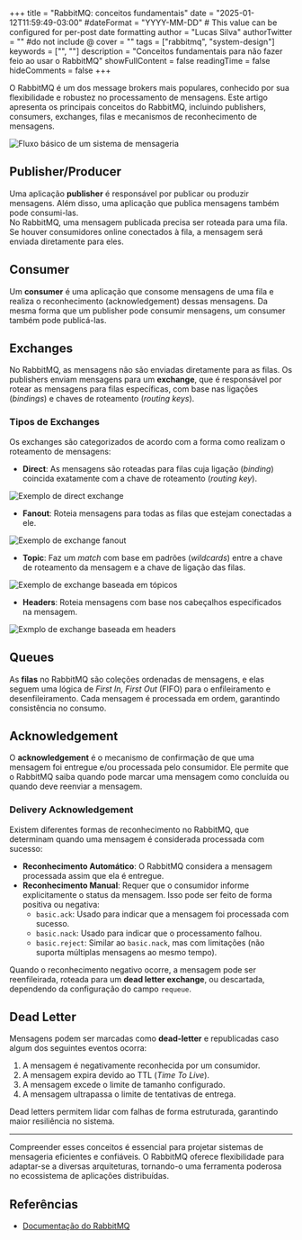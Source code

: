 +++
title = "RabbitMQ: conceitos fundamentais"
date = "2025-01-12T11:59:49-03:00"
#dateFormat = "YYYY-MM-DD" # This value can be configured for per-post date formatting
author = "Lucas Silva"
authorTwitter = "" #do not include @
cover = ""
tags = ["rabbitmq", "system-design"]
keywords = ["", ""]
description = "Conceitos fundamentais para não fazer feio ao usar o RabbitMQ"
showFullContent = false
readingTime = false
hideComments = false
+++

O RabbitMQ é um dos message brokers mais populares, conhecido por sua flexibilidade e robustez no processamento de mensagens. Este artigo apresenta os principais conceitos do RabbitMQ, incluindo publishers, consumers, exchanges, filas e mecanismos de reconhecimento de mensagens.

![Fluxo básico de um sistema de mensageria](https://dev-to-uploads.s3.amazonaws.com/uploads/articles/k8nuljmbh6sgc3lot1ec.png)

## Publisher/Producer

Uma aplicação **publisher** é responsável por publicar ou produzir mensagens. Além disso, uma aplicação que publica mensagens também pode consumi-las.  
No RabbitMQ, uma mensagem publicada precisa ser roteada para uma fila. Se houver consumidores online conectados à fila, a mensagem será enviada diretamente para eles.

## Consumer

Um **consumer** é uma aplicação que consome mensagens de uma fila e realiza o reconhecimento (acknowledgement) dessas mensagens. Da mesma forma que um publisher pode consumir mensagens, um consumer também pode publicá-las.

## Exchanges

No RabbitMQ, as mensagens não são enviadas diretamente para as filas. Os publishers enviam mensagens para um **exchange**, que é responsável por rotear as mensagens para filas específicas, com base nas ligações (*bindings*) e chaves de roteamento (*routing keys*).

### Tipos de Exchanges

Os exchanges são categorizados de acordo com a forma como realizam o roteamento de mensagens:

- **Direct**: As mensagens são roteadas para filas cuja ligação (*binding*) coincida exatamente com a chave de roteamento (*routing key*).

![Exemplo de direct exchange](https://dev-to-uploads.s3.amazonaws.com/uploads/articles/zf2ox2jyw1kl1tatvn7g.png)


- **Fanout**: Roteia mensagens para todas as filas que estejam conectadas a ele.

![Exemplo de exchange fanout](https://dev-to-uploads.s3.amazonaws.com/uploads/articles/57caqfmlmb5rq06ppxol.png)


- **Topic**: Faz um *match* com base em padrões (*wildcards*) entre a chave de roteamento da mensagem e a chave de ligação das filas.

![Exemplo de exchange baseada em tópicos](https://dev-to-uploads.s3.amazonaws.com/uploads/articles/iofrflnzwugjrhy3eksq.png)


- **Headers**: Roteia mensagens com base nos cabeçalhos especificados na mensagem.

![Exmplo de exchange baseada em headers](https://dev-to-uploads.s3.amazonaws.com/uploads/articles/vsjsi550nc2d9ybmugog.png)

## Queues

As **filas** no RabbitMQ são coleções ordenadas de mensagens, e elas seguem uma lógica de *First In, First Out* (FIFO) para o enfileiramento e desenfileiramento. Cada mensagem é processada em ordem, garantindo consistência no consumo.

## Acknowledgement

O **acknowledgement** é o mecanismo de confirmação de que uma mensagem foi entregue e/ou processada pelo consumidor. Ele permite que o RabbitMQ saiba quando pode marcar uma mensagem como concluída ou quando deve reenviar a mensagem.

### Delivery Acknowledgement

Existem diferentes formas de reconhecimento no RabbitMQ, que determinam quando uma mensagem é considerada processada com sucesso:

- **Reconhecimento Automático**: O RabbitMQ considera a mensagem processada assim que ela é entregue.
- **Reconhecimento Manual**: Requer que o consumidor informe explicitamente o status da mensagem. Isso pode ser feito de forma positiva ou negativa:
  - `basic.ack`: Usado para indicar que a mensagem foi processada com sucesso.
  - `basic.nack`: Usado para indicar que o processamento falhou.
  - `basic.reject`: Similar ao `basic.nack`, mas com limitações (não suporta múltiplas mensagens ao mesmo tempo).

Quando o reconhecimento negativo ocorre, a mensagem pode ser reenfileirada, roteada para um **dead letter exchange**, ou descartada, dependendo da configuração do campo `requeue`.

## Dead Letter

Mensagens podem ser marcadas como **dead-letter** e republicadas caso algum dos seguintes eventos ocorra:

1. A mensagem é negativamente reconhecida por um consumidor.
2. A mensagem expira devido ao TTL (*Time To Live*).
3. A mensagem excede o limite de tamanho configurado.
4. A mensagem ultrapassa o limite de tentativas de entrega.

Dead letters permitem lidar com falhas de forma estruturada, garantindo maior resiliência no sistema.

---

Compreender esses conceitos é essencial para projetar sistemas de mensageria eficientes e confiáveis. O RabbitMQ oferece flexibilidade para adaptar-se a diversas arquiteturas, tornando-o uma ferramenta poderosa no ecossistema de aplicações distribuídas.

## Referências
- [Documentação do RabbitMQ](https://www.rabbitmq.com/docs)